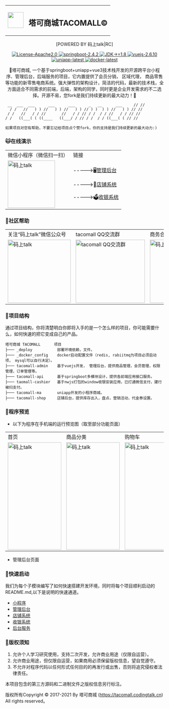 <p align="center">
    <table border="0">
        <tr>
            <td>
                <img width="50px" src="http://img.codingtalk.cn/xAbtPDt1636182194614"/>
            </td>
            <td>
                <h2>塔可商城TACOMALL©</h1>
            </td>
        </tr>
    </table>
</p>
<p align="center">[POWERED BY 码上talk|RC]</p>
<p align="center">
	<a target="_blank" href="https://gitee.com/running-cat/tacomall/blob/master/LICENSE">
		<img src="https://img.shields.io/badge/License-Apache2.0-FA8072.svg" alt="License-Apache2.0"/>
	</a>
    <a target="_blank" href="https://spring.io/projects/spring-boot">
		<img src="https://img.shields.io/badge/springboot-2.4.2-green" alt="springboot-2.4.2"/>
	</a>
    <a target="_blank" href="https://www.oracle.com/java/technologies/downloads/">
		<img src="https://img.shields.io/badge/JDK->=1.8-FF6347" alt="JDK->=1.8"/>
	</a>
     <a target="_blank" href="https://cn.vuejs.org/">
		<img src="https://img.shields.io/badge/vuejs-2.6.10-3CB371" alt="vuejs-2.6.10"/>
	</a>
    <a target="_blank" href="https://uniapp.dcloud.io/">
		<img src="https://img.shields.io/badge/uniapp-latest-008000" alt="uniapp-latest"/>
	</a>
    <a target="_blank" href="https://www.docker.com/">
		<img src="https://img.shields.io/badge/docker-latest-1E90FF" alt="docker-latest"/>
	</a>
</p>
<p align="center">
🌮塔可商城, 一个基于springboot+uniapp+vue3技术栈开发的开源跨平台小程序、管理后台，后端服务的项目，它内置提供了会员分销， 区域代理， 商品零售等功能的新零售电商系统。强大弹性的架构设计，简洁的代码，最新的技术栈，全方面适合不同需求的前端，后端，架构的同学，同时更是企业开发需求的不二选择。开源不易，您fork是我们持续更新的最大动力！🥳
</p>

```
 __  ___  ___      ___      ___      _   __      ___     // //  
  / /   //   ) ) //   ) ) //   ) ) // ) )  ) ) //   ) ) // //   
 / /   //   / / //       //   / / // / /  / / //   / / // //    
/ /   ((___( ( ((____   ((___/ / // / /  / / ((___( ( // //     

如果项目对您有帮助，不要忘记给项目点个赞fork，你的支持是我们持续更新的最大动力:)

```
### 🐱在线演示
<table border="0">
    <tr>
        <td>微信小程序（微信扫一扫）</td>
        <td>链接</td>
    </tr>
    <tr>
        <td><img title="码上talk" src="https://img.codingtalk.cn/3Y4h5Zz1608078777538" height="150" width="150"/></td>
        <td>
            <p>----->🖥️<a target="_blank" href="">管理后台</a></p>
            <p>----->🧸<a target="_blank" href="">店铺系统</a></p>
            <p>----->🗳️<a target="_blank" href="">收银系统</a></p>
        </td>
    </tr>
</table>

### 🐶社区帮助
<table border="0">
    <tr>
        <td>关注“码上talk”微信公众号</td>
        <td>tacomall QQ交流群</td>
        <td>商务合作</td>
    </tr>
    <tr>
        <td><img title="码上talk" src="https://img.codingtalk.cn/ncr3m3k1585147351285" height="200" width="200"/></td>
        <td><img title="tacomall QQ交流群" src="https://img.codingtalk.cn/haPkJxc1585147447571" height="200" width="220"/></td>
        <td><img title="码上talk|RC" src="https://img.codingtalk.cn/meJzskn1584540440273" height="200" width="220"/></td>
    </tr>
</table>

### 🐢项目结构
通过项目结构，你将清楚明白你即将入手的是一个怎么样的项目，你可能需要什么，如何快速的把它变成自己的产品。
~~~
塔可商城 TACOMALL      项目
├─── _deploy           部署环境依赖，文件。
├─── _docker_config    docker启动配置文件（redis, rabiitmq为项目必须启动项， mysql可以自行决定）。
├─── tacomall-admin    基于vuejs开发， 管理后台，提供商品管理，会员管理，权限管理，订单管理等。
├─── tacomall-api      基于springboot多模块设计，提供各前端应用接口服务。
├─── taomall-cashier   基于nwjs打包的window收银安装应用，已打通微信支付，建行被扫支付。
├─── tacomall-ma       uniapp开发的小程序商城。
├─── tacomall-shop     店铺后台，提供库存出入，盘点，营销活动，代金券设置。
~~~

### 🙈程序预览
- 以下为程序在手机端的运行预览图（取至部分功能页面）

<table border="0">
    <tr>
        <td>首页</td>
        <td>商品分类</td>
        <td>购物车</td>
        <td>我的</td>
        <td>商品详情</td>
    </tr>
    <tr>
        <td><img title="码上talk" src="https://img.codingtalk.cn/WHjZJJh1586355355657" height="340" width="170"/></td>
        <td><img title="码上talk" src="https://img.codingtalk.cn/MmNmCR21586355392776" height="340" width="170"/></td>
        <td><img title="码上talk" src="https://img.codingtalk.cn/25NbeMD1586355410426" height="340" width="170"/></td>
        <td><img title="码上talk" src="https://img.codingtalk.cn/nrnzKwr1586355431298" height="340" width="170"/></td>
        <td><img title="码上talk" src="https://img.codingtalk.cn/r8yRj251586355442801" height="340" width="170"/></td>
    </tr>
</table>

- 管理后台页面
  
### 🐼快速启动
我们为每个子模块编写了如何快速搭建开发环境，同时将每个项目顺利启动的README.md,以下是说明的快速通道。
- [小程序]()
- [管理后台]()
- [店铺系统]()
- [收银系统]()
- [后台服务]()

### 🦫版权须知

1. 允许个人学习研究使用，支持二次开发，允许商业用途（仅限自运营）。
2. 允许商业用途，但仅限自运营，如果商用必须保留版权信息，望自觉遵守。
3. 不允许对程序代码以任何形式任何目的的再发行或出售，否则将追究侵权者法律责任。


本项目包含的第三方源码和二进制文件之版权信息另行标注。

版权所有Copyright © 2017-2021 By 塔可商城 (https://tacomall.codingtalk.cn) All rights reserved。